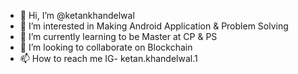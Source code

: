 - 👋 Hi, I’m @ketankhandelwal
- 👀 I’m interested in Making Android Application & Problem Solving
- 🌱 I’m currently learning to be Master at CP & PS
- 💞️ I’m looking to collaborate on Blockchain
- 📫 How to reach me IG- ketan.khandelwal.1

<!---
ketankhandelwal/ketankhandelwal is a ✨ special ✨ repository because its `README.md` (this file) appears on your GitHub profile.
You can click the Preview link to take a look at your changes.
--->
